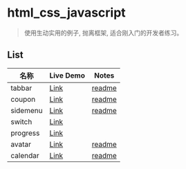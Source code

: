 # html_css_javascript

> 使用生动实用的例子, 抛离框架, 适合刚入门的开发者练习。    

## List

| 名称       | Live Demo                                                       | Notes                                                                                 |
| -------- | --------------------------------------------------------------- | ------------------------------------------------------------------------------------- |
| tabbar   | [Link](https://cirolee.github.io/html_css_javascript/tabbar/)   | [readme](https://github.com/CiroLee/html_css_javascript/blob/main/tabbar/README.md)   |
| coupon   | [Link](https://cirolee.github.io/html_css_javascript/coupons/)  | [readme](https://github.com/CiroLee/html_css_javascript/blob/main/coupons/README.md)  |
| sidemenu | [Link](https://cirolee.github.io/html_css_javascript/sidemenu/) | [readme](https://github.com/CiroLee/html_css_javascript/blob/main/sidemenu/README.md) |
| switch   | [Link](https://cirolee.github.io/html_css_javascript/switch/)   |                                                                                       |
| progress | [Link](https://cirolee.github.io/html_css_javascript/progress/)                                                        |                                                                                       |
| avatar | [Link](https://cirolee.github.io/html_css_javascript/avatar/)                                                        |         [readme](https://github.com/CiroLee/html_css_javascript/blob/main/tabbar/README.md)                                                                              |
| calendar | [Link](https://cirolee.github.io/html_css_javascript/calendar/)                                                        |         [readme](https://github.com/CiroLee/html_css_javascript/blob/main/calendar/README.md)                                                                              |